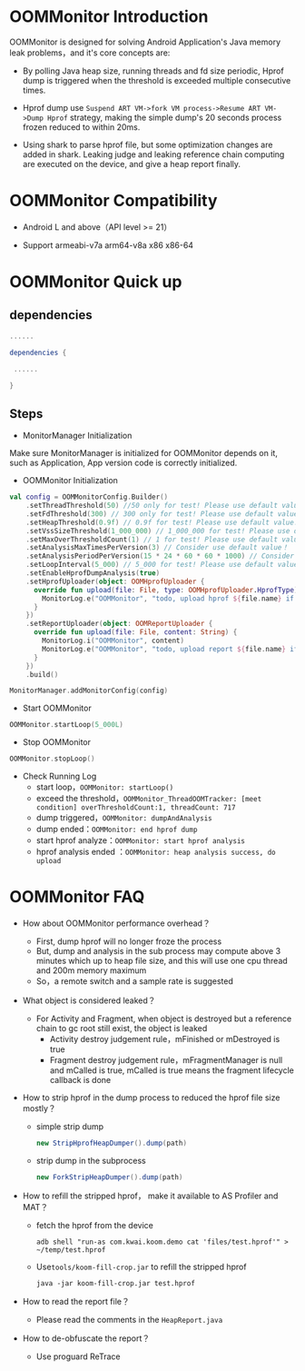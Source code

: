 # OOMMonitor Introduction

OOMMonitor is designed for solving Android Application's Java memory leak problems，and it's core concepts are:

- By polling Java heap size, running threads and fd size periodic, Hprof dump is triggered when the threshold is exceeded multiple consecutive times.

- Hprof dump use `Suspend ART VM->fork VM process->Resume ART VM->Dump Hprof` strategy, making the simple dump's 20 seconds process frozen reduced to within 20ms.

- Using shark to parse hprof file, but some optimization changes are added in shark. Leaking judge and leaking reference chain computing are executed on the device, and give a heap report finally.

# OOMMonitor Compatibility

- Android L and above（API level >= 21）

- Support armeabi-v7a arm64-v8a x86 x86-64


# OOMMonitor Quick up

## dependencies

```groovy
......

dependencies {

 ......

}
```

## Steps

- MonitorManager Initialization

Make sure MonitorManager is initialized for OOMMonitor depends on it, such as Application, App version code is correctly initialized.

- OOMMonitor Initialization

```kotlin
val config = OOMMonitorConfig.Builder()
    .setThreadThreshold(50) //50 only for test! Please use default value!
    .setFdThreshold(300) // 300 only for test! Please use default value!
    .setHeapThreshold(0.9f) // 0.9f for test! Please use default value!
    .setVssSizeThreshold(1_000_000) // 1_000_000 for test! Please use default value!
    .setMaxOverThresholdCount(1) // 1 for test! Please use default value!
    .setAnalysisMaxTimesPerVersion(3) // Consider use default value！
    .setAnalysisPeriodPerVersion(15 * 24 * 60 * 60 * 1000) // Consider use default value！
    .setLoopInterval(5_000) // 5_000 for test! Please use default value!
    .setEnableHprofDumpAnalysis(true)
    .setHprofUploader(object: OOMHprofUploader {
      override fun upload(file: File, type: OOMHprofUploader.HprofType) {
        MonitorLog.e("OOMMonitor", "todo, upload hprof ${file.name} if necessary")
      }
    })
    .setReportUploader(object: OOMReportUploader {
      override fun upload(file: File, content: String) {
        MonitorLog.i("OOMMonitor", content)
        MonitorLog.e("OOMMonitor", "todo, upload report ${file.name} if necessary")
      }
    })
    .build()

MonitorManager.addMonitorConfig(config)
```

- Start OOMMonitor

```kotlin
OOMMonitor.startLoop(5_000L)
```

-  Stop OOMMonitor

```kotlin
OOMMonitor.stopLoop()
```

- Check Running Log
    - start loop，`OOMMonitor: startLoop()`
    - exceed the threshold，`OOMMonitor_ThreadOOMTracker: [meet condition] overThresholdCount:1, threadCount: 717`
    - dump triggered，`OOMMonitor: dumpAndAnalysis`
    - dump ended：`OOMMonitor: end hprof dump`
    - start hprof analyze：`OOMMonitor: start hprof analysis`
    - hprof analysis ended ：`OOMMonitor: heap analysis success, do upload`

# OOMMonitor FAQ

- How about OOMMonitor performance overhead？
    - First, dump hprof will no longer froze the process 
    - But, dump and analysis in the sub process may compute above 3 minutes which up to heap file size, and this will use one cpu thread and 200m memory maximum
    - So，a remote switch and a sample rate is suggested

- What object is considered leaked？
    - For Activity and Fragment, when object is destroyed but a reference chain to gc root still exist, the object is leaked
        - Activity destroy judgement rule，mFinished or mDestroyed is true
        - Fragment destroy judgement rule，mFragmentManager is null and mCalled is true, mCalled is true means the fragment lifecycle callback is done 

- How to strip hprof in the dump process to reduced the hprof file size mostly？

    - simple strip dump

        ```java
        new StripHprofHeapDumper().dump(path)
        ```

    - strip dump in the subprocess

        ```java
        new ForkStripHeapDumper().dump(path)
        ```

- How to refill the stripped hprof， make it available to AS Profiler and MAT？

    - fetch the hprof from the device

        ```shell
        adb shell "run-as com.kwai.koom.demo cat 'files/test.hprof'" > ~/temp/test.hprof
        ```

    - Use`tools/koom-fill-crop.jar` to refill the stripped hprof

        ```shell
        java -jar koom-fill-crop.jar test.hprof
        ```

- How to read the report file？

    - Please read the comments in the `HeapReport.java`

- How to de-obfuscate the report？

    - Use proguard ReTrace